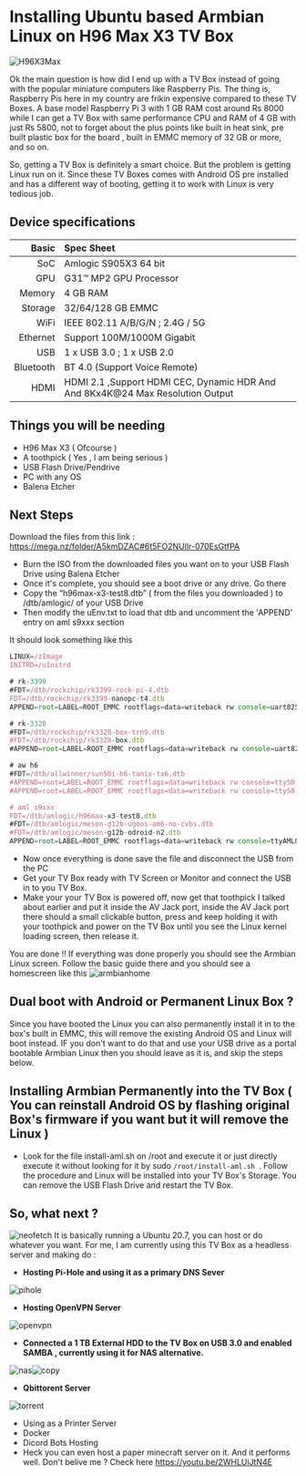 # **Installing Ubuntu based Armbian Linux on H96 Max X3 TV Box**
![H96X3Max](/11-H96-max-x3-S905X3-rounded-mini-android-tv-box.jpg)

Ok the main question is how did I end up with a TV Box instead of going with the popular miniature computers like Raspberry Pis. The thing is, Raspberry Pis here in my country are frikin expensive compared to these TV Boxes. A base model Raspberry Pi 3 with 1 GB RAM cost around Rs 8000 while I can get a TV Box with same performance CPU and RAM of 4 GB with just Rs 5800, not to forget about the plus points like built in heat sink, pre built plastic box for the board , built in EMMC memory of 32 GB or more, and so on.

So, getting a TV Box is definitely a smart choice. But the problem is getting Linux run on it. Since these TV Boxes comes with Android OS pre installed and has a different way of booting, getting it to work with Linux is very tedious job. 

## Device specifications

Basic   | Spec Sheet
-------:|:-------------------------
SoC     | Amlogic S905X3 64 bit 
GPU     | G31™ MP2 GPU Processor
Memory  | 4 GB RAM
Storage | 32/64/128 GB EMMC
WiFi    | IEEE 802.11 A/B/G/N ; 2.4G / 5G
Ethernet| Support 100M/1000M Gigabit
USB     | 1 x USB 3.0 ; 1 x USB 2.0
Bluetooth| BT 4.0 (Support Voice Remote)
HDMI    | HDMI 2.1 ,Support HDMI CEC, Dynamic HDR And And 8Kx4K@24 Max Resolution Output

## Things you will be needing
* H96 Max X3 ( Ofcourse )
* A toothpick ( Yes , I am being serious )
* USB Flash Drive/Pendrive
* PC with any OS
* Balena Etcher

## Next Steps
Download the files from this link : https://mega.nz/folder/A5kmDZAC#6t5FO2NUlIr-070EsGtfPA

* Burn the ISO from the downloaded files you want on to your USB Flash Drive using Balena Etcher
* Once it's complete, you should see a boot drive or any drive. Go there
* Copy the  “h96max-x3-test8.dtb” ( from the files you downloaded ) to  /dtb/amlogic/ of your USB Drive
* Then modify the uEnv.txt to load that dtb and uncomment the 'APPEND' entry on aml s9xxx section

It should look something like this
```javascript
LINUX=/zImage
INITRD=/uInitrd

# rk-3399
#FDT=/dtb/rockchip/rk3399-rock-pi-4.dtb
FDT=/dtb/rockchip/rk3399-nanopc-t4.dtb
APPEND=root=LABEL=ROOT_EMMC rootflags=data=writeback rw console=uart8250,mmio32,0xff1a0000 console=tty0 no_console_suspend consoleblank=0 fsck.fix=yes fsck.repair=yes net.ifnames=0

# rk-3328
#FDT=/dtb/rockchip/rk3328-box-trn9.dtb
#FDT=/dtb/rockchip/rk3328-box.dtb
#APPEND=root=LABEL=ROOT_EMMC rootflags=data=writeback rw console=uart8250,mmio32,0xff130000 console=tty0 no_console_suspend consoleblank=0 fsck.fix=yes fsck.repair=yes net.ifnames=0

# aw h6
#FDT=/dtb/allwinner/sun50i-h6-tanix-tx6.dtb
#APPEND=root=LABEL=ROOT_EMMC rootflags=data=writeback rw console=ttyS0,115200 console=tty0 no_console_suspend consoleblank=0 fsck.fix=yes fsck.repair=yes net.ifnames=0
#APPEND=root=LABEL=ROOT_EMMC rootflags=data=writeback rw console=ttyS0,115200 console=tty0 no_console_suspend consoleblank=0 fsck.fix=yes fsck.repair=yes net.ifnames=0 mem=2048M video=HDMI-A-1:e

# aml s9xxx
FDT=/dtb/amlogic/h96max-x3-test8.dtb
#FDT=/dtb/amlogic/meson-g12b-ugoos-am6-no-cvbs.dtb
#FDT=/dtb/amlogic/meson-g12b-odroid-n2.dtb
APPEND=root=LABEL=ROOT_EMMC rootflags=data=writeback rw console=ttyAML0,115200n8 console=tty0 no_console_suspend consoleblank=0 fsck.fix=yes fsck.repair=yes net.ifnames=0
```

* Now once everything is done save the file and disconnect the USB from the PC
* Get your TV Box ready with TV Screen or Monitor and connect the USB in to you TV Box.
* Make your your TV Box is powered off, now get that toothpick I talked about earlier and put it inside the AV Jack port, inside the AV Jack port there should a small clickable button, press and keep holding it with your toothpick and power on the TV Box until you see the Linux kernel loading screen, then release it.

You are done !! If everything was done properly you should see the Armbian Linux screen. Follow the basic guide there and you should see a homescreen like this 
![armbianhome](/home.png)

## Dual boot with Android or Permanent Linux Box ?
Since you have booted the Linux you can also permanently install it in to the box's built in EMMC, this will remove the existing Android OS and Linux will boot instead. IF you don't want to do that and use your USB drive as a portal bootable Armbian Linux then you should leave as it is, and skip the steps below.

## Installing Armbian Permanently into the TV Box ( You can reinstall Android OS by flashing original Box's firmware if you want but it will remove the Linux )
* Look for the file install-aml.sh on /root and execute it or just directly execute it without looking for it by sudo ``/root/install-aml.sh ``. Follow the procedure and Linux will be installed into your TV Box's Storage. You can remove the USB Flash Drive and restart the TV Box.

## So, what next ?
![neofetch](/neofetch.png)
It is basically running a Ubuntu 20.7, you can host or do whatever you want. For me, I am currently using this TV Box as a headless server and making do :
* **Hosting Pi-Hole and using it as a primary DNS Sever**

![pihole](/pihole.png)
* **Hosting OpenVPN Server**

![openvpn](/openvpn.png)
* **Connected a 1 TB External HDD to the TV Box on USB 3.0 and enabled SAMBA , currently using it for NAS alternative.**

![nas](/nas.png)![copy](/copy.png)
* **Qbittorent Server**

![torrent](/torrent.png)
* Using as a Printer Server
* Docker
* Dicord Bots Hosting
* Heck you can even host a paper minecraft server on it. And it performs well. Don't belive me ? Check here https://youtu.be/2WHLUiJtN4E



